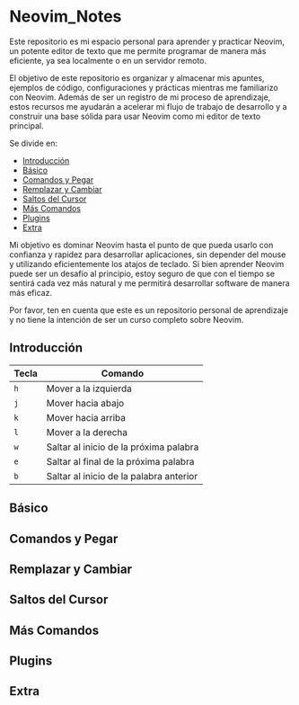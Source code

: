 # Neovim_Notes

Este repositorio es mi espacio personal para aprender y practicar Neovim,
un potente editor de texto que me permite programar de manera más eficiente,
ya sea localmente o en un servidor remoto.

El objetivo de este repositorio es organizar y almacenar mis apuntes,
ejemplos de código, configuraciones y prácticas mientras me familiarizo
con Neovim. Además de ser un registro de mi proceso de aprendizaje, estos
recursos me ayudarán a acelerar mi flujo de trabajo de desarrollo y a
construir una base sólida para usar Neovim como mi editor de texto
principal.

Se divide en:

- [Introducción](#introducción)
- [Básico](#básico)
- [Comandos y Pegar](#comandos-y-pegar)
- [Remplazar y Cambiar](#remplazar-y-cambiar)
- [Saltos del Cursor](#saltos-del-cursor)
- [Más Comandos](#más-comandos)
- [Plugins](#plugins)
- [Extra](#extra)

Mi objetivo es dominar Neovim hasta el punto de que pueda usarlo con confianza
y rapidez para desarrollar aplicaciones, sin depender del mouse y utilizando
 eficientemente los atajos de teclado. Si bien aprender Neovim puede ser un desafío al principio, estoy seguro de que con el tiempo se sentirá cada vez más natural
  y me permitirá desarrollar software de manera más eficaz.

Por favor, ten en cuenta que este es un repositorio personal de aprendizaje
 y no tiene la intención de ser un curso completo sobre Neovim.

## Introducción

| Tecla  | Comando                                  |
|--------|------------------------------------------|
| `h`    | Mover a la izquierda                     |
| `j`    | Mover hacia abajo                        |
| `k`    | Mover hacia arriba                       |
| `l`    | Mover a la derecha                       |
| `w`    | Saltar al inicio de la próxima palabra  
| `e`    | Saltar al final de la próxima palabra    |
| `b`    | Saltar al inicio de la palabra anterior  |

## Básico

## Comandos y Pegar

## Remplazar y Cambiar

## Saltos del Cursor

## Más Comandos

## Plugins

## Extra
